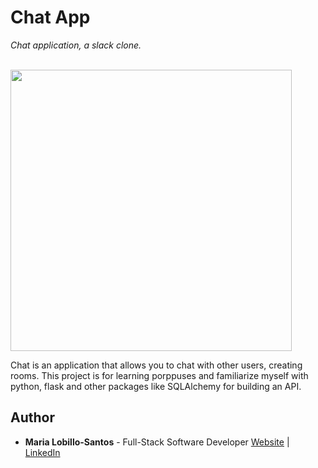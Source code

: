 # Chat App

_Chat application, a slack clone._


<br>

<img src="" width="450">

Chat is an application that allows you to chat with other users, creating rooms. 
This project is for learning porppuses and familiarize myself with python, flask and other packages like SQLAlchemy for building an API.

## Author

 -  **Maria Lobillo-Santos** - Full-Stack Software Developer <a href="https://marialobillo.github.io">Website</a> | <a href="https://www.linkedin.com/in/mar%C3%ADa-lobillo-santos/">LinkedIn</a>